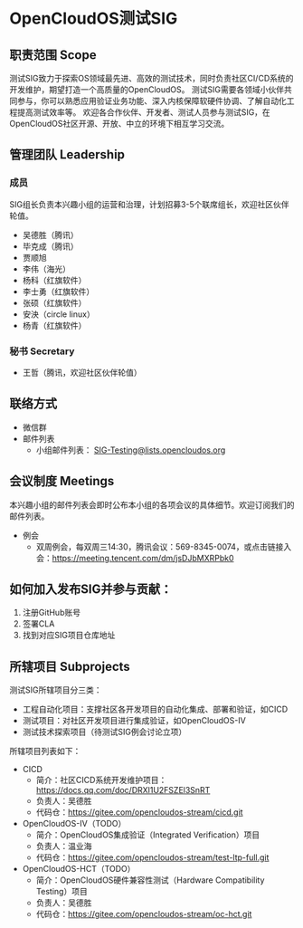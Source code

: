 # OpenCloudOS测试SIG

## 职责范围 Scope
测试SIG致力于探索OS领域最先进、高效的测试技术，同时负责社区CI/CD系统的开发维护，期望打造一个高质量的OpenCloudOS。
测试SIG需要各领域小伙伴共同参与，你可以熟悉应用验证业务功能、深入内核保障软硬件协调、了解自动化工程提高测试效率等。
欢迎各合作伙伴、开发者、测试人员参与测试SIG，在OpenCloudOS社区开源、开放、中立的环境下相互学习交流。

## 管理团队 Leadership
### 成员
SIG组长负责本兴趣小组的运营和治理，计划招募3-5个联席组长，欢迎社区伙伴轮值。
- 吴德胜（腾讯）
- 毕克成（腾讯）
- 贾顺旭
- 李伟（海光）
- 杨科（红旗软件）
- 李士勇（红旗软件）
- 张硕（红旗软件）
- 安泱（circle linux）
- 杨青（红旗软件）

### 秘书 Secretary
- 王哲（腾讯，欢迎社区伙伴轮值）

## 联络方式
- 微信群
- 邮件列表
  - 小组邮件列表： SIG-Testing@lists.opencloudos.org

## 会议制度 Meetings
本兴趣小组的邮件列表会即时公布本小组的各项会议的具体细节。欢迎订阅我们的邮件列表。
- 例会
  - 双周例会，每双周三14:30，腾讯会议：569-8345-0074，或点击链接入会：https://meeting.tencent.com/dm/jsDJbMXRPbk0

## 如何加入发布SIG并参与贡献：
1. 注册GitHub账号
2. 签署CLA
3. 找到对应SIG项目仓库地址

## 所辖项目 Subprojects
测试SIG所辖项目分三类：
- 工程自动化项目：支撑社区各开发项目的自动化集成、部署和验证，如CICD
- 测试项目：对社区开发项目进行集成验证，如OpenCloudOS-IV
- 测试技术探索项目（待测试SIG例会讨论立项）

所辖项目列表如下：
- CICD
  - 简介：社区CICD系统开发维护项目：https://docs.qq.com/doc/DRXl1U2FSZEl3SnRT
  - 负责人：吴德胜
  - 代码仓：https://gitee.com/opencloudos-stream/cicd.git
- OpenCloudOS-IV（TODO）
  - 简介：OpenCloudOS集成验证（Integrated Verification）项目
  - 负责人：温业海
  - 代码仓：https://gitee.com/opencloudos-stream/test-ltp-full.git
- OpenCloudOS-HCT（TODO）
  - 简介：OpenCloudOS硬件兼容性测试（Hardware Compatibility Testing）项目
  - 负责人：吴德胜
  - 代码仓：https://gitee.com/opencloudos-stream/oc-hct.git
